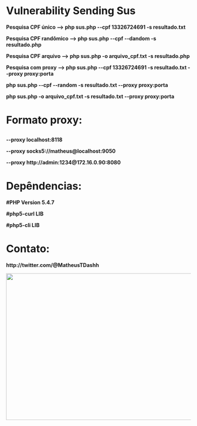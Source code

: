 <h1>Vulnerability Sending Sus</h1>

<b><p>Pesquisa CPF único     --> php sus.php --cpf 13326724691 -s resultado.txt</p></b>
<b><p>Pesquisa CPF randômico --> php sus.php --cpf --dandom -s resultado.php</p></b>
<b><p>Pesquisa CPF arquivo   --> php sus.php -o arquivo_cpf.txt -s resultado.php</p></b>
<b><p>Pesquisa com proxy     --> php sus.php --cpf 13326724691 -s resultado.txt --proxy proxy:porta</p></b>
<b><p>php sus.php --cpf --random -s resultado.txt --proxy proxy:porta</p></b>
<b><p>php sus.php -o arquivo_cpf.txt -s resultado.txt --proxy proxy:porta</p></b>

<h1><p>Formato proxy:</h1></p>
<b><p>--proxy localhost:8118</p></b>
<b><p>--proxy socks5://matheus@localhost:9050</p></b>
<b><p>--proxy http://admin:1234@172.16.0.90:8080</p></b>

<h1>Depêndencias:</h1>
<b><b><p>#PHP Version         5.4.7</p></b>
<b><p>#php5-curl           LIB</p></b>
<b><p>#php5-cli            LIB</p></b>

<h1>Contato:</h1>
<p>http://twitter.com/@MatheusTDashh</p>
<p><img width="650" height="400" src="http://i.imgur.com/fuNul5h.jpg"></p>
